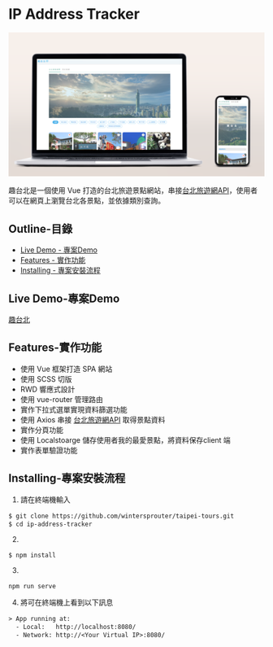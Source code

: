 # IP Address Tracker
<p align="center">
   <img src="https://raw.githubusercontent.com/wintersprouter/taipei-tours/master/src/image/%E8%B6%A3%E5%8F%B0%E5%8C%97.png"/>
</p>

趣台北是一個使用 Vue 打造的台北旅遊景點網站，串接[台北旅遊網API](https://www.travel.taipei/open-api/swagger/ui/index#/)，使用者可以在網頁上瀏覽台北各景點，並依據類別查詢。

 ## Outline-目錄
- [Live Demo - 專案Demo](#Live-Demo-專案Demo)
- [Features - 實作功能](#Features-實作功能)
- [Installing - 專案安裝流程](#Installing-專案安裝流程)

 ## Live Demo-專案Demo
 [趣台北](https://wintersprouter.github.io/taipei-tours/#/home)
 
 ## Features-實作功能
- 使用 Vue 框架打造 SPA 網站
- 使用 SCSS 切版
- RWD 響應式設計
- 使用 vue-router 管理路由
- 實作下拉式選單實現資料篩選功能
- 使用 Axios 串接 [台北旅遊網API](https://www.travel.taipei/open-api/swagger/ui/index#/) 取得景點資料
- 實作分頁功能
- 使用 Localstoarge 儲存使用者我的最愛景點，將資料保存client 端
- 實作表單驗證功能

## Installing-專案安裝流程
1. 請在終端機輸入
```
$ git clone https://github.com/wintersprouter/taipei-tours.git
$ cd ip-address-tracker
```
2. 
```
$ npm install
```
3. 

```
npm run serve
```
4. 將可在終端機上看到以下訊息
```
> App running at:
  - Local:   http://localhost:8080/
  - Network: http://<Your Virtual IP>:8080/
```

